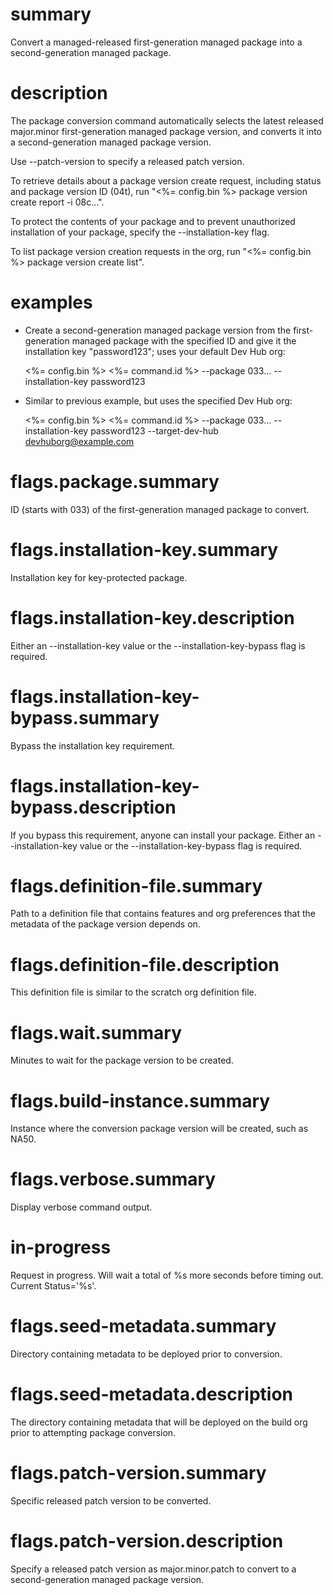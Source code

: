 # summary

Convert a managed-released first-generation managed package into a second-generation managed package.

# description

The package conversion command automatically selects the latest released major.minor first-generation managed package version, and converts it into a second-generation managed package version.

Use --patch-version to specify a released patch version.

To retrieve details about a package version create request, including status and package version ID (04t), run "<%= config.bin %> package version create report -i 08c...".

To protect the contents of your package and to prevent unauthorized installation of your package, specify the --installation-key flag.

To list package version creation requests in the org, run "<%= config.bin %> package version create list".

# examples

- Create a second-generation managed package version from the first-generation managed package with the specified ID and give it the installation key "password123"; uses your default Dev Hub org:

  <%= config.bin %> <%= command.id %> --package 033... --installation-key password123

- Similar to previous example, but uses the specified Dev Hub org:

  <%= config.bin %> <%= command.id %> --package 033... --installation-key password123 --target-dev-hub devhuborg@example.com

# flags.package.summary

ID (starts with 033) of the first-generation managed package to convert.

# flags.installation-key.summary

Installation key for key-protected package.

# flags.installation-key.description

Either an --installation-key value or the --installation-key-bypass flag is required.

# flags.installation-key-bypass.summary

Bypass the installation key requirement.

# flags.installation-key-bypass.description

If you bypass this requirement, anyone can install your package. Either an --installation-key value or the --installation-key-bypass flag is required.

# flags.definition-file.summary

Path to a definition file that contains features and org preferences that the metadata of the package version depends on.

# flags.definition-file.description

This definition file is similar to the scratch org definition file.

# flags.wait.summary

Minutes to wait for the package version to be created.

# flags.build-instance.summary

Instance where the conversion package version will be created, such as NA50.

# flags.verbose.summary

Display verbose command output.

# in-progress

Request in progress. Will wait a total of %s more seconds before timing out. Current Status='%s'. 

# flags.seed-metadata.summary

Directory containing metadata to be deployed prior to conversion.

# flags.seed-metadata.description

The directory containing metadata that will be deployed on the build org prior to attempting package conversion.

# flags.patch-version.summary

Specific released patch version to be converted.

# flags.patch-version.description

Specify a released patch version as major.minor.patch to convert to a second-generation managed package version.
